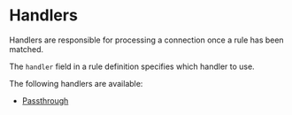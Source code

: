 # Handlers

Handlers are responsible for processing a connection once a rule has been matched.

The `handler` field in a rule definition specifies which handler to use.

The following handlers are available:

- [Passthrough](passthrough.md)